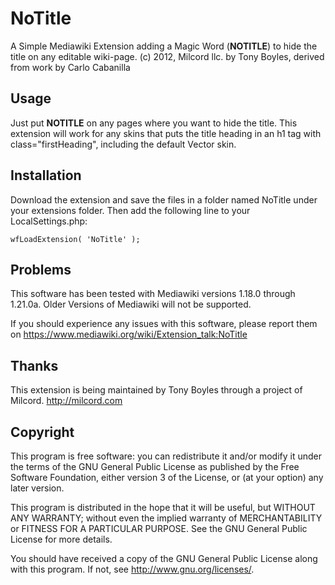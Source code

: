NoTitle
=======

A Simple Mediawiki Extension adding a Magic Word (__NOTITLE__) to hide the
title on any editable wiki-page.
(c) 2012, Milcord llc.
by Tony Boyles, derived from work by Carlo Cabanilla


Usage
-----
Just put __NOTITLE__ on any pages where you want to hide the title. This
extension will work for any skins that puts the title heading in an h1 tag with
class="firstHeading", including the default Vector skin.


Installation
------------
Download the extension and save the files in a folder named NoTitle under your
extensions folder. Then add the following line to your LocalSettings.php:

    wfLoadExtension( 'NoTitle' );


Problems
--------
This software has been tested with Mediawiki versions 1.18.0 through 1.21.0a.
Older Versions of Mediawiki will not be supported.

If you should experience any issues with this software, please report them on
https://www.mediawiki.org/wiki/Extension_talk:NoTitle


Thanks
------
This extension is being maintained by Tony Boyles through a project of Milcord.
http://milcord.com


Copyright
---------
This program is free software: you can redistribute it and/or modify it under
the terms of the GNU General Public License as published by the Free Software
Foundation, either version 3 of the License, or (at your option) any later
version.

This program is distributed in the hope that it will be useful, but WITHOUT ANY
WARRANTY; without even the implied warranty of MERCHANTABILITY or FITNESS FOR A
PARTICULAR PURPOSE.  See the GNU General Public License for more details.

You should have received a copy of the GNU General Public License along with
this program.  If not, see <http://www.gnu.org/licenses/>.
